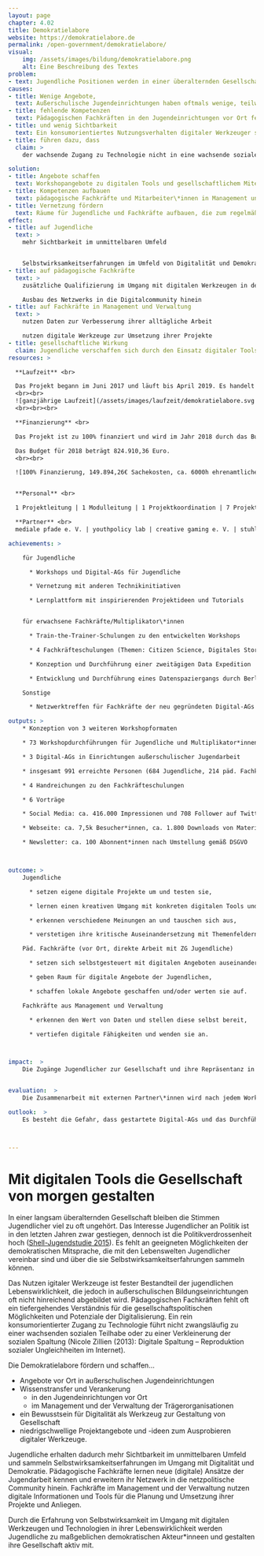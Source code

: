 ```yaml
---
layout: page
chapter: 4.02
title: Demokratielabore
website: https://demokratielabore.de
permalink: /open-government/demokratielabore/
visual:
    img: /assets/images/bildung/demokratielabore.png
    alt: Eine Beschreibung des Textes
problem:
- text: Jugendliche Positionen werden in einer überalternden Gesellschaft nicht ausreichend wahrgenommen, was zu Politikverdrossenheit führt.
causes:
- title: Wenige Angebote,
  text: Außerschulische Jugendeinrichtungen haben oftmals wenige, teilweise gar keine Angebote mit digital-politischem Schwerpunkt in ihrem Programm.
- title: fehlende Kompetenzen
  text: Pädagogischen Fachkräften in den Jugendeinrichtungen vor Ort fehlt oft ein tiefergehendes Verständnis für die gesellschaftspolitischen Möglichkeiten und Potenziale der Digitalisierung.
- title: und wenig Sichtbarkeit
  text: Ein konsumorientiertes Nutzungsverhalten digitaler Werkzeuger steht einem kreativ-schaffenden gegenüber und verhindert die eigene Wahrnehmung im digitalen wie analogen Raum durch andere.
- title: führen dazu, dass
  claim: >
    der wachsende Zugang zu Technologie nicht in eine wachsende soziale Teilhabe mündet.

solution:
- title: Angebote schaffen
  text: Workshopangebote zu digitalen Tools und gesellschaftlichem Miteinander in Jugendeinrichtungen schaffen und zu eigenen Projekten anregen
- title: Kompetenzen aufbauen
  text: pädagogische Fachkräfte und Mitarbeiter\*innen in Management und Verwaltung zum Einsatz und zur Kontextualisierung digitaler Werkzeuge in ihrer täglichen Arbeit qualifizieren
- title: Vernetzung fördern
  text: Räume für Jugendliche und Fachkräfte aufbauen, die zum regelmäßig Austausch einalden und durch eine Unterstützungsstruktur getragen werden
effect:
- title: auf Jugendliche
  text: >
    mehr Sichtbarkeit im unmittelbaren Umfeld


    Selbstwirksamkeitserfahrungen im Umfeld von Digitalität und Demokratie
- title: auf pädagogische Fachkräfte
  text: >
    zusätzliche Qualifizierung im Umgang mit digitalen Werkzeugen in der Jugendarbeit

    Ausbau des Netzwerks in die Digitalcommunity hinein
- title: auf Fachkräfte in Management und Verwaltung
  text: >
    nutzen Daten zur Verbesserung ihrer alltägliche Arbeit

    nutzen digitale Werkzeuge zur Umsetzung ihrer Projekte
- title: gesellschaftliche Wirkung
  claim: Jugendliche verschaffen sich durch den Einsatz digitaler Tools Sichtbarkeit und gestalten ihre Gesellschaft aktiv mit.
resources: >

  **Laufzeit** <br>

  Das Projekt begann im Juni 2017 und läuft bis April 2019. Es handelt sich damit für 2018 um eine ganzjährige Laufzeit.
  <br><br>
  ![ganzjährige Laufzeit](/assets/images/laufzeit/demokratielabore.svg "Laufzeit Demokratielabore")
  <br><br><br>

  **Finanzierung** <br>

  Das Projekt ist zu 100% finanziert und wird im Jahr 2018 durch das Bundesministerium für Familie, Senioren, Frauen und Jugend (2017/18) und die Bundeszentrale für politische Bildung (2018/19) gefördert.

  Das Budget für 2018 beträgt 824.910,36 Euro.
  <br><br>

  ![100% Finanzierung, 149.894,26€ Sachekosten, ca. 6000h ehrenamtliche Arbeit durch Mentorinnen](/assets/images/finanzierung/demokratielabore.svg "Finanzierung Demokratielabore")<br><br>


  **Personal** <br>

  1 Projektleitung | 1 Modulleitung | 1 Projektkoordination | 7 Projekt- und Juniorprojektmanager\*innen | 1 Tech Lead | 1 Design Lead | 1 Modulmanagement | 2 Softwareentwicklerinnen | 2 studentische Mitarbeiter\*innen | 1 Bundesfreiwilligendienstleistende\*r | 1 Supervision & Intervision<br><br>

  **Partner** <br>
  mediale pfade e. V. | youthpolicy lab | creative gaming e. V. | stuhlkreis_revolte

achievements: >

    für Jugendliche

      * Workshops und Digital-AGs für Jugendliche

      * Vernetzung mit anderen Technikinitiativen

      * Lernplattform mit inspirierenden Projektideen und Tutorials


    für erwachsene Fachkräfte/Multiplikator\*innen

      * Train-the-Trainer-Schulungen zu den entwickelten Workshops

      * 4 Fachkräfteschulungen (Themen: Citizen Science, Digitales Storytelling, Offene Daten in der Jugendarbeit, Twitterdebatten analysieren)

      * Konzeption und Durchführung einer zweitägigen Data Expedition

      * Entwicklung und Durchführung eines Datenspaziergangs durch Berlin inkl. Web-App

    Sonstige

      * Netzwerktreffen für Fachkräfte der neu gegründeten Digital-AGs

outputs: >
    * Konzeption von 3 weiteren Workshopformaten

    * 73 Workshopdurchführungen für Jugendliche und Multiplikator*innen

    * 3 Digital-AGs in Einrichtungen außerschulischer Jugendarbeit

    * insgesamt 991 erreichte Personen (684 Jugendliche, 214 päd. Fachkräfte, 93 Fachkräfte aus Management und Verwaltung)

    * 4 Handreichungen zu den Fachkräfteschulungen

    * 6 Vorträge

    * Social Media: ca. 416.000 Impressionen und 708 Follower auf Twitter, 481 Abonnent*innen auf Facebook

    * Webseite: ca. 7,5k Besucher*innen, ca. 1.800 Downloads von Materialien

    * Newsletter: ca. 100 Abonnent*innen nach Umstellung gemäß DSGVO



outcome: >
    Jugendliche

      * setzen eigene digitale Projekte um und testen sie,

      * lernen einen kreativen Umgang mit konkreten digitalen Tools und Technik im Internet,

      * erkennen verschiedene Meinungen an und tauschen sich aus,

      * verstetigen ihre kritische Auseinandersetzung mit Themenfeldern (Peer-to-Peer!).

    Päd. Fachkräfte (vor Ort, direkte Arbeit mit ZG Jugendliche)

      * setzen sich selbstgesteuert mit digitalen Angeboten auseinander,

      * geben Raum für digitale Angebote der Jugendlichen,

      * schaffen lokale Angebote geschaffen und/oder werten sie auf.

    Fachkräfte aus Management und Verwaltung

      * erkennen den Wert von Daten und stellen diese selbst bereit,

      * vertiefen digitale Fähigkeiten und wenden sie an.



impact:  >
    Die Zugänge Jugendlicher zur Gesellschaft und ihre Repräsentanz in ihr sind gleichermaßen gegeben. Die Jugendlichen haben eine kritische Haltung und digitale Mündigkeit erworben und setzen diese zur Gestaltung der Gesellschaft ein. Das digitale Ehrenamt wird gestärkt durch seine gesellschaftliche Anerkennung.


evaluation:  >
    Die Zusammenarbeit mit externen Partner\*innen wird nach jedem Workshop mittels Feedbackgesprächen evaluiert. In Strategietreffen zum Jahresbeginn wurden Meilensteine geplant und in regelmäßigen Abständen überprüft. Externe Expert\*innen wurden zur Schulung der Mitarbeiter\*innen hinzugezogen.

outlook:  >
    Es besteht die Gefahr, dass gestartete Digital-AGs und das Durchführen von Workshops in Jugendeinrichtungen durch Personalwechsel und personelle Ressourcen nicht nachhaltig weitergeführt werden können. 



---
```



# Mit digitalen Tools die Gesellschaft von morgen gestalten

In einer langsam überalternden Gesellschaft bleiben die Stimmen Jugendlicher viel zu oft ungehört. Das Interesse Jugendlicher an Politik ist in den letzten Jahren zwar gestiegen, dennoch ist die Politikverdrossenheit hoch ([Shell-Jugendstudie 2015](https://www.shell.de/ueber-uns/die-shell-jugendstudie.html)). Es fehlt an geeigneten Möglichkeiten der demokratischen Mitsprache, die mit den Lebenswelten Jugendlicher vereinbar sind und über die sie Selbstwirksamkeitserfahrungen sammeln können.

Das Nutzen igitaler Werkzeuge ist fester Bestandteil der jugendlichen Lebenswirklichkeit, die jedoch in außerschulischen Bildungseinrichtungen oft nicht hinreichend abgebildet wird. Pädagogischen Fachkräften fehlt oft ein tiefergehendes Verständnis für die gesellschaftspolitischen Möglichkeiten und Potenziale der Digitalisierung. Ein rein konsumorientierter Zugang zu Technologie führt nicht zwangsläufig zu einer wachsenden sozialen Teilhabe oder zu einer Verkleinerung der sozialen Spaltung (Nicole Zillien (2013): Digitale Spaltung – Reproduktion sozialer Ungleichheiten im Internet).

Die Demokratielabore fördern und schaffen...
* Angebote vor Ort in außerschulischen Jugendeinrichtungen
* Wissenstransfer und Verankerung
  * in den Jugendeinrichtungen vor Ort
  * im Management und der Verwaltung der Trägerorganisationen
* ein Bewusstsein für Digitalität als Werkzeug zur Gestaltung von Gesellschaft
* niedrigschwellige Projektangebote und -ideen zum Ausprobieren digitaler Werkzeuge.

Jugendliche erhalten dadurch mehr Sichtbarkeit im unmittelbaren Umfeld und sammeln Selbstwirksamkeitserfahrungen im Umgang mit Digitalität und Demokratie. Pädagogische Fachkräfte lernen neue (digitale) Ansätze der Jugendarbeit kennen und erweitern ihr Netzwerk in die netzpolitische Community hinein. Fachkräfte im Management und der Verwaltung nutzen digitale Informationen und Tools für die Planung und Umsetzung ihrer Projekte und Anliegen.

Durch die Erfahrung von Selbstwirksamkeit im Umgang mit digitalen Werkzeugen und Technologien in ihrer Lebenswirklichkeit werden Jugendliche zu maßgeblichen demokratischen Akteur\*inneen und gestalten ihre Gesellschaft aktiv mit.
